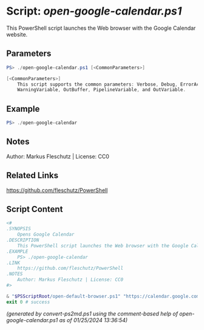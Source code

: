 Script: *open-google-calendar.ps1*
========================

This PowerShell script launches the Web browser with the Google Calendar website.

Parameters
----------
```powershell
PS> ./open-google-calendar.ps1 [<CommonParameters>]

[<CommonParameters>]
    This script supports the common parameters: Verbose, Debug, ErrorAction, ErrorVariable, WarningAction, 
    WarningVariable, OutBuffer, PipelineVariable, and OutVariable.
```

Example
-------
```powershell
PS> ./open-google-calendar

```

Notes
-----
Author: Markus Fleschutz | License: CC0

Related Links
-------------
https://github.com/fleschutz/PowerShell

Script Content
--------------
```powershell
<#
.SYNOPSIS
	Opens Google Calendar
.DESCRIPTION
	This PowerShell script launches the Web browser with the Google Calendar website.
.EXAMPLE
	PS> ./open-google-calendar
.LINK
	https://github.com/fleschutz/PowerShell
.NOTES
	Author: Markus Fleschutz | License: CC0
#>

& "$PSScriptRoot/open-default-browser.ps1" "https://calendar.google.com"
exit 0 # success
```

*(generated by convert-ps2md.ps1 using the comment-based help of open-google-calendar.ps1 as of 01/25/2024 13:36:54)*
